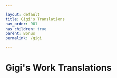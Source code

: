 ```yaml
---

layout: default
title: Gigi's Translations
nav_order: 901
has_children: true
parent: Bonus
permalink: /gigi

---
```


# Gigi's Work Translations